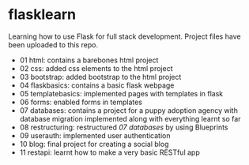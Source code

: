 # flasklearn

Learning how to use Flask for full stack development. Project files have been uploaded to this repo.

- 01 html: contains a barebones html project
- 02 css: added css elements to the html project
- 03 bootstrap: added bootstrap to the html project
- 04 flaskbasics: contains a basic flask webpage
- 05 templatebasics: implemented pages with templates in flask
- 06 forms: enabled forms in templates
- 07 databases: contains a project for a puppy adoption agency with database migration implemented along with everything learnt so far
- 08 restructuring: restructured _07 databases_ by using Blueprints
- 09 userauth: implemented user authentication
- 10 blog: final project for creating a social blog
- 11 restapi: learnt how to make a very basic RESTful app
